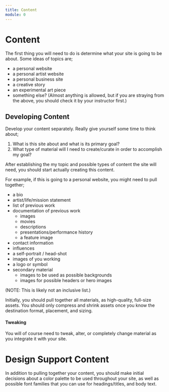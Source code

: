 ```yaml
---
title: Content
module: 0
---
```


# Content

The first thing you will need to do is determine what your site is going to be about. Some ideas of topics are;

- a personal website
- a personal artist website
- a personal business site
- a creative story
- an experimental art piece
- something else? (Almost anything is allowed, but if you are straying from the above, you should check it by your instructor first.)


## Developing Content

Develop your content separately. Really give yourself some time to think about;

1. What is this site about and what is its primary goal?
2. What type of material will I need to create/curate in order to accomplish my goal?

After establishing the my topic and possible types of content the site will need, you should start actually creating this content.

For example, if this is going to a personal website, you might need to pull together;

- a bio
- artist/life/mission statement
- list of previous work
- documentation of previous work
    - images
    - movies
    - descriptions
    - presentations/performance history
    - a feature image
- contact information
- influences
- a self-portrait / head-shot
- images of you working
- a logo or symbol
- secondary material
    - images to be used as possible backgrounds
    - images for possible headers or hero images

(NOTE: This is likely not an inclusive list.)

Initially, you should pull together all materials, as high-quality, full-size assets. You should only compress and shrink assets once you know the destination format, placement, and sizing.

#### Tweaking

You will of course need to tweak, alter, or completely change material as you integrate it with your site.


# Design Support Content

In addition to pulling together your content, you should make initial decisions about a color palette to be used throughout your site, as well as possible font families that you can use for headings/titles, and body text. 

